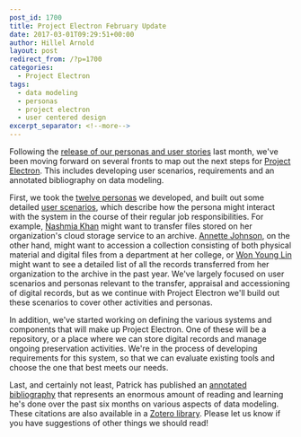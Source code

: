 ```yaml
---
post_id: 1700
title: Project Electron February Update
date: 2017-03-01T09:29:51+00:00
author: Hillel Arnold
layout: post
redirect_from: /?p=1700
categories:
  - Project Electron
tags:
  - data modeling
  - personas
  - project electron
  - user centered design
excerpt_separator: <!--more-->
---
```

Following the [release of our personas and user stories](http://blog.rockarch.org/?p=1668) last month, we've been moving forward on several fronts to map out the next steps for [Project Electron](http://projectelectron.rockarch.org/). This includes developing user scenarios, requirements and an annotated bibliography on data modeling.<!--more-->

First, we took the [twelve personas](https://github.com/RockefellerArchiveCenter/project_electron/tree/master/personas) we developed, and built out some detailed [user scenarios](https://www.usability.gov/how-to-and-tools/methods/scenarios.html), which describe how the persona might interact with the system in the course of their regular job responsibilities. For example, [Nashmia Khan](https://github.com/RockefellerArchiveCenter/project_electron/blob/master/personas/records-and-information%20manager.md) might want to transfer files stored on her organization's cloud storage service to an archive. [Annette Johnson](https://github.com/RockefellerArchiveCenter/project_electron/blob/master/personas/appraisal-and-acquisitions-archivist.md), on the other hand, might want to accession a collection consisting of both physical material and digital files from a department at her college, or [Won Young Lin](https://github.com/RockefellerArchiveCenter/project_electron/blob/master/personas/communications-manager.md) might want to see a detailed list of all the records transferred from her organization to the archive in the past year. We've largely focused on user scenarios and personas relevant to the transfer, appraisal and accessioning of digital records, but as we continue with Project Electron we'll build out these scenarios to cover other activities and personas.

In addition, we've started working on defining the various systems and components that will make up Project Electron. One of these will be a repository, or a place where we can store digital records and manage ongoing preservation activities. We're in the process of developing requirements for this system, so that we can evaluate existing tools and choose the one that best meets our needs.

Last, and certainly not least, Patrick has published an [annotated bibliography](https://github.com/RockefellerArchiveCenter/project_electron/blob/master/docs/data_model_bibliography.md) that represents an enormous amount of reading and learning he's done over the past six months on various aspects of data modeling. These citations are also available in a [Zotero library](https://www.zotero.org/groups/d-team_readings/items/collectionKey/C487VG6E). Please let us know if you have suggestions of other things we should read!
